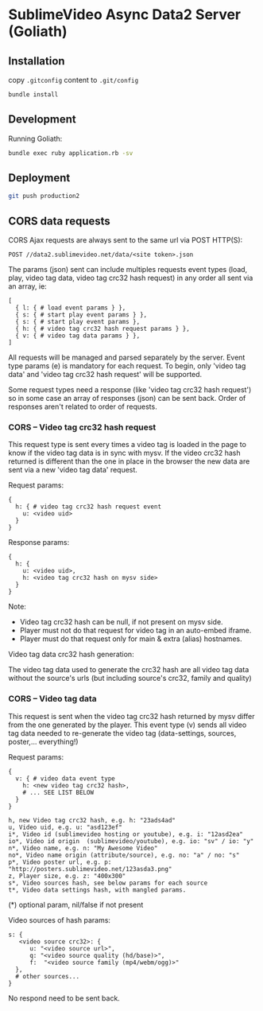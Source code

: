 # SublimeVideo Async Data2 Server (Goliath)

## Installation

copy `.gitconfig` content to `.git/config`

``` bash
bundle install
```

## Development

Running Goliath:

``` bash
bundle exec ruby application.rb -sv
```

## Deployment

``` bash
git push production2
```

## CORS data requests

CORS Ajax requests are always sent to the same url via POST HTTP(S):

`POST //data2.sublimevideo.net/data/<site token>.json`

The params (json) sent can include multiples requests event types (load, play, video tag data, video tag crc32 hash request) in any order all sent via an array, ie:

```
[
  { l: { # load event params } },
  { s: { # start play event params } },
  { s: ﻿{ # start play event params },
  { h: { # video tag crc32 hash request params } },
  { v: { # video tag data params } },
]
```

All requests will be managed and parsed separately by the server. Event type params (e) is mandatory for each request. To begin, only 'video tag data' and 'video tag crc32 hash request' will be supported.

Some request types need a response (like 'video tag crc32 hash request') so in some case an array of responses (json) can be sent back. Order of responses aren't related to order of requests.

### CORS – Video tag crc32 hash request

This request type is sent every times a video tag is loaded in the page to know if the video tag data is in sync with mysv. If the video crc32 hash returned is different than the one in place in the browser the new data are sent via a new 'video tag data' request.

Request params:

```
{
  h: { # video tag crc32 hash request event
    u: <video uid>
  }
}
```

Response params:

```
{
  h: {
    u: <video uid>,
    h: <video tag crc32 hash on mysv side>
  }
}
```

Note:

- Video tag crc32 hash can be null, if not present on mysv side.
- Player must not do that request for video tag in an auto-embed iframe.
- Player must do that request only for main & extra (alias) hostnames.

Video tag data crc32 hash generation:

The video tag data used to generate the crc32 hash are all video tag data without the source's urls (but including source's crc32, family and quality)

### CORS – Video tag data

This request is sent when the video tag crc32 hash returned by mysv differ from the one generated by the player. This event type (v) sends all video tag data needed to re-generate the video tag (data-settings, sources, poster,... everything!)

Request params:

```
{
  v: { # video data event type
    h: <new video tag crc32 hash>,
    # ... SEE LIST BELOW
  }
}
```

```
h, new Video tag crc32 hash, e.g. h: "23ads4ad"
u, Video uid, e.g. u: "asd123ef"
i*, Video id (sublimevideo hosting or youtube), e.g. i: "12asd2ea"
io*, Video id origin  (sublimevideo/youtube), e.g. io: "sv" / io: "y"
n*, Video name, e.g. n: "My Awesome Video"
no*, Video name origin (attribute/source), e.g. no: "a" / no: "s"
p*, Video poster url, e.g. p: "http://posters.sublimevideo.net/123asda3.png"
z, Player size, e.g. z: "400x300"
s*, Video sources hash, see below params for each source
t*, Video data settings hash, with mangled params.
```

(*) optional param, nil/false if not present

Video sources of hash params:

```
s: {
   <video source crc32>: {
      u: "<video source url>",
      q: "<video source quality (hd/base)>",
      f:  "<video source family (mp4/webm/ogg)>"
  },
  # other sources...
}
```
No respond need to be sent back.
